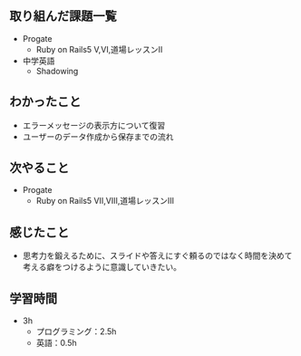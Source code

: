 ## 取り組んだ課題一覧
- Progate
  - Ruby on Rails5 Ⅴ,Ⅵ,道場レッスンⅡ
- 中学英語
  - Shadowing
## わかったこと
- エラーメッセージの表示方について復習
- ユーザーのデータ作成から保存までの流れ
## 次やること
- Progate
  - Ruby on Rails5 Ⅶ,Ⅷ,道場レッスンⅢ
## 感じたこと
- 思考力を鍛えるために、スライドや答えにすぐ頼るのではなく時間を決めて考える癖をつけるように意識していきたい。
## 学習時間
- 3h
  - プログラミング：2.5h
  - 英語：0.5h